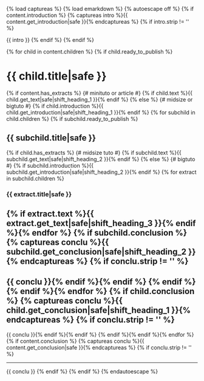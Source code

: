 {% load captureas %}
{% load emarkdown %}
{% autoescape off %}
{% if content.introduction %}
{% captureas intro %}{{ content.get_introduction|safe }}{% endcaptureas %}
{% if intro.strip != '' %}

{{ intro }}
{% endif %}
{% endif %}

{% for child in content.children %}
{% if child.ready_to_publish %}
# {{ child.title|safe }}
{% if content.has_extracts %} {# minituto or article #}
{% if child.text %}{{ child.get_text|safe|shift_heading_1 }}{% endif %}
{% else %} {# midsize or bigtuto #}
{% if child.introduction %}{{ child.get_introduction|safe|shift_heading_1 }}{% endif %}
{% for subchild in child.children %}
{% if subchild.ready_to_publish %}
## {{ subchild.title|safe }}

{% if child.has_extracts %} {# midsize tuto #}
{% if subchild.text %}{{ subchild.get_text|safe|shift_heading_2 }}{% endif %}
{% else %} {# bigtuto #}
{% if subchild.introduction %}{{ subchild.get_introduction|safe|shift_heading_2 }}{% endif %}
{% for extract in subchild.children %}

### {{ extract.title|safe }}

{% if extract.text %}{{ extract.get_text|safe|shift_heading_3 }}{% endif %}{% endfor %}
{% if subchild.conclusion %}
{% captureas conclu %}{{ subchild.get_conclusion|safe|shift_heading_2 }}{% endcaptureas %}
{% if conclu.strip != '' %}
---------

{{ conclu }}{% endif %}{% endif %}
{% endif %}{% endif %}{% endfor %}
{% if child.conclusion %}
{% captureas conclu %}{{ child.get_conclusion|safe|shift_heading_1 }}{% endcaptureas %}
{% if conclu.strip != '' %}
---------

{{ conclu }}{% endif %}{% endif %}
{% endif %}{% endif %}{% endfor %}
{% if content.conclusion %}
{% captureas conclu %}{{ content.get_conclusion|safe }}{% endcaptureas %}
{% if conclu.strip != '' %}

---------

{{ conclu }}
{% endif %}
{% endif %}
{% endautoescape %}
